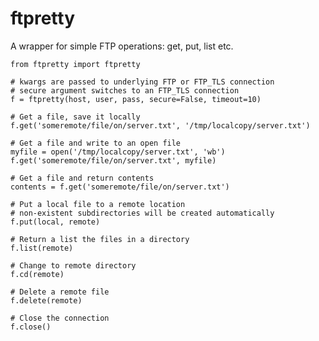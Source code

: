ftpretty
========

A wrapper for simple FTP operations: get, put, list etc.

    from ftpretty import ftpretty

    # kwargs are passed to underlying FTP or FTP_TLS connection
    # secure argument switches to an FTP_TLS connection
    f = ftpretty(host, user, pass, secure=False, timeout=10)

    # Get a file, save it locally
    f.get('someremote/file/on/server.txt', '/tmp/localcopy/server.txt')

    # Get a file and write to an open file
    myfile = open('/tmp/localcopy/server.txt', 'wb')
    f.get('someremote/file/on/server.txt', myfile)

    # Get a file and return contents
    contents = f.get('someremote/file/on/server.txt')

    # Put a local file to a remote location
    # non-existent subdirectories will be created automatically
    f.put(local, remote)

    # Return a list the files in a directory
    f.list(remote)

    # Change to remote directory
    f.cd(remote)

    # Delete a remote file 
    f.delete(remote)

    # Close the connection
    f.close()

